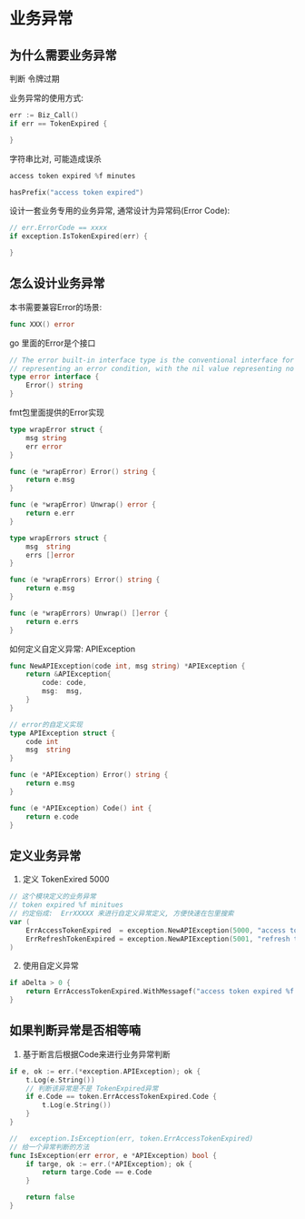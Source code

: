 # 业务异常


## 为什么需要业务异常

判断 令牌过期

业务异常的使用方式:
```go
err := Biz_Call()
if err == TokenExpired {

}
```

字符串比对, 可能造成误杀
```go
access token expired %f minutes

hasPrefix("access token expired")
```

设计一套业务专用的业务异常, 通常设计为异常码(Error Code):
```go
// err.ErrorCode == xxxx
if exception.IsTokenExpired(err) {

}
```

## 怎么设计业务异常

本书需要兼容Error的场景:
```go
func XXX() error
```

go 里面的Error是个接口
```go
// The error built-in interface type is the conventional interface for
// representing an error condition, with the nil value representing no error.
type error interface {
	Error() string
}
```

fmt包里面提供的Error实现
```go
type wrapError struct {
	msg string
	err error
}

func (e *wrapError) Error() string {
	return e.msg
}

func (e *wrapError) Unwrap() error {
	return e.err
}

type wrapErrors struct {
	msg  string
	errs []error
}

func (e *wrapErrors) Error() string {
	return e.msg
}

func (e *wrapErrors) Unwrap() []error {
	return e.errs
}
```


如何定义自定义异常: APIException
```go
func NewAPIException(code int, msg string) *APIException {
	return &APIException{
		code: code,
		msg:  msg,
	}
}

// error的自定义实现
type APIException struct {
	code int
	msg  string
}

func (e *APIException) Error() string {
	return e.msg
}

func (e *APIException) Code() int {
	return e.code
}
```


## 定义业务异常

1. 定义 TokenExired 5000

```go
// 这个模块定义的业务异常
// token expired %f minitues
// 约定俗成:  ErrXXXXX 来进行自定义异常定义, 方便快速在包里搜索
var (
	ErrAccessTokenExpired  = exception.NewAPIException(5000, "access token expired")
	ErrRefreshTokenExpired = exception.NewAPIException(5001, "refresh token expired")
)
```

2. 使用自定义异常
```go
if aDelta > 0 {
    return ErrAccessTokenExpired.WithMessagef("access token expired %f minutes", aDelta)
}
```

## 如果判断异常是否相等喃

1. 基于断言后根据Code来进行业务异常判断
```go
if e, ok := err.(*exception.APIException); ok {
    t.Log(e.String())
    // 判断该异常是不是 TokenExpired异常
    if e.Code == token.ErrAccessTokenExpired.Code {
        t.Log(e.String())
    }
}
```

```go
// 	 exception.IsException(err, token.ErrAccessTokenExpired)
// 给一个异常判断的方法
func IsException(err error, e *APIException) bool {
	if targe, ok := err.(*APIException); ok {
		return targe.Code == e.Code
	}

	return false
}
```